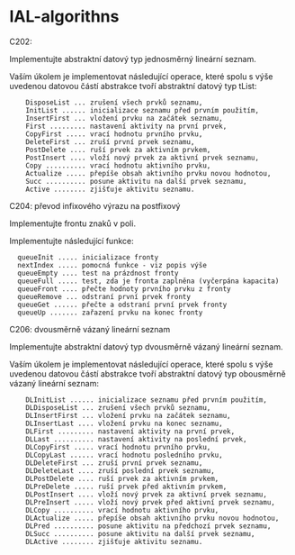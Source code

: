 # IAL-algorithns

C202: 


Implementujte abstraktní datový typ jednosměrný lineární seznam.

Vaším úkolem je implementovat následující operace, které spolu s výše
uvedenou datovou částí abstrakce tvoří abstraktní datový typ tList:

        DisposeList ... zrušení všech prvků seznamu,
        InitList ...... inicializace seznamu před prvním použitím,
        InsertFirst ... vložení prvku na začátek seznamu,
        First ......... nastavení aktivity na první prvek,
        CopyFirst ..... vrací hodnotu prvního prvku,
        DeleteFirst ... zruší první prvek seznamu,
        PostDelete .... ruší prvek za aktivním prvkem,
        PostInsert .... vloží nový prvek za aktivní prvek seznamu,
        Copy .......... vrací hodnotu aktivního prvku,
        Actualize ..... přepíše obsah aktivního prvku novou hodnotou,
        Succ .......... posune aktivitu na další prvek seznamu,
        Active ........ zjišťuje aktivitu seznamu.


C204: převod infixového výrazu na postfixový 

Implementujte frontu znaků v poli. 

Implementujte následující funkce:

      queueInit ..... inicializace fronty
      nextIndex ..... pomocná funkce - viz popis výše
      queueEmpty .... test na prázdnost fronty  
      queueFull ..... test, zda je fronta zaplněna (vyčerpána kapacita)
      queueFront .... přečte hodnoty prvního prvku z fronty
      queueRemove ... odstraní první prvek fronty
      queueGet ...... přečte a odstraní první prvek fronty  
      queueUp ....... zařazení prvku na konec fronty

C206: dvousměrně vázaný lineární seznam 

Implementujte abstraktní datový typ dvousměrně vázaný lineární seznam.

Vaším úkolem je implementovat následující operace, které spolu
s výše uvedenou datovou částí abstrakce tvoří abstraktní datový typ
obousměrně vázaný lineární seznam:

        DLInitList ...... inicializace seznamu před prvním použitím,
        DLDisposeList ... zrušení všech prvků seznamu,
        DLInsertFirst ... vložení prvku na začátek seznamu,
        DLInsertLast .... vložení prvku na konec seznamu,
        DLFirst ......... nastavení aktivity na první prvek,
        DLLast .......... nastavení aktivity na poslední prvek,
        DLCopyFirst ..... vrací hodnotu prvního prvku,
        DLCopyLast ...... vrací hodnotu posledního prvku,
        DLDeleteFirst ... zruší první prvek seznamu,
        DLDeleteLast .... zruší poslední prvek seznamu,
        DLPostDelete .... ruší prvek za aktivním prvkem,
        DLPreDelete ..... ruší prvek před aktivním prvkem,
        DLPostInsert .... vloží nový prvek za aktivní prvek seznamu,
        DLPreInsert ..... vloží nový prvek před aktivní prvek seznamu,
        DLCopy .......... vrací hodnotu aktivního prvku,
        DLActualize ..... přepíše obsah aktivního prvku novou hodnotou,
        DLPred .......... posune aktivitu na předchozí prvek seznamu,
        DLSucc .......... posune aktivitu na další prvek seznamu,
        DLActive ........ zjišťuje aktivitu seznamu.
